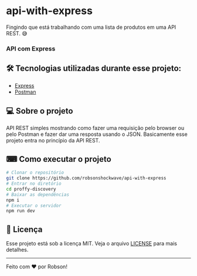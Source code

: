 # api-with-express
Fingindo que está trabalhando com uma lista de produtos em uma API REST. 😅
<h3>API com Express</h3>

## 🛠 Tecnologias utilizadas durante esse projeto:

- [Express](https://expressjs.com/pt-br/)
- [Postman](https://www.postman.com/)

## 💻 Sobre o projeto

API REST simples mostrando como fazer uma requisição pelo browser ou pelo Postman e fazer dar uma resposta usando o JSON. Basicamente esse projeto entra no princípio da API REST.

## ⌨ Como executar o projeto

```bash
# Clonar o repositório
git clone https://github.com/robsonshockwave/api-with-express
# Entrar no diretório
cd proffy-discovery
# Baixar as dependências
npm i
# Executar o servidor
npm run dev
```

## :memo: Licença

Esse projeto está sob a licença MIT. Veja o arquivo [LICENSE](LICENSE.md) para mais detalhes.

---
 
Feito com ♥ por Robson!
